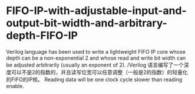 # FIFO-IP-with-adjustable-input-and-output-bit-width-and-arbitrary-depth-FIFO-IP
Verilog language has been used to write a lightweight FIFO IP core whose depth can be a non-exponential 2 and whose read and write bit width can be adjusted arbitrarily (usually an exponent of 2). /Verilog 语言编写了一个深度可以不是2的指数的，并且读写位宽可以任意调整（一般是2的指数）的轻量化的FIFO的IP核。
Reading data will be one clock cycle slower than reading enable.
